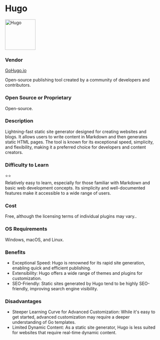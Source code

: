 # Hugo
<img src="Hugo_logo.png" alt="Hugo" width="100"/>

### Vendor  
[GoHugo.io](GoHugo.io)  

Open-source publishing tool created by a community of developers and contributors.  

### Open Source or Proprietary
Open-source.

### Description
Lightning-fast static site generator designed for creating websites and blogs. It allows users to write content in Markdown and then generates static HTML pages. The tool is known for its exceptional speed, simplicity, and flexibility,   making it a preferred choice for developers and content creators.

### Difficulty to Learn
⭐⭐  
Relatively easy to learn, especially for those familiar with Markdown and basic web development concepts. Its simplicity and well-documented features make it accessible to a wide range of users.

### Cost
Free, although the licensing terms of individual plugins may vary..

### OS Requirements
Windows, macOS, and Linux.

### Benefits
- Exceptional Speed: Hugo is renowned for its rapid site generation, enabling quick and efficient publishing.
- Extensibility: Hugo offers a wide range of themes and plugins for customization.
- SEO-Friendly: Static sites generated by Hugo tend to be highly SEO-friendly, improving search engine visibility.  
  
### Disadvantages
- Steeper Learning Curve for Advanced Customization: While it's easy to get started, advanced customization may require a deeper understanding of Go templates.
- Limited Dynamic Content: As a static site generator, Hugo is less suited for websites that require real-time dynamic content.
  

